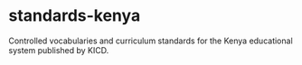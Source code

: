 # standards-kenya
Controlled vocabularies and curriculum standards for the 
Kenya educational system published by KICD.
